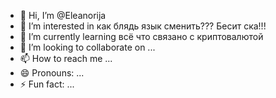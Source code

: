 - 👋 Hi, I’m @Eleanorija
- 👀 I’m interested in как блядь язык сменить??? Бесит ска!!!
- 🌱 I’m currently learning всё что связано с криптовалютой
- 💞️ I’m looking to collaborate on ...
- 📫 How to reach me ...
- 😄 Pronouns: ...
- ⚡ Fun fact: ...

<!---
Eleanorija/Eleanorija is a ✨ special ✨ repository because its `README.md` (this file) appears on your GitHub profile.
You can click the Preview link to take a look at your changes.
--->
